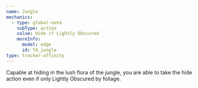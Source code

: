 ```yaml
---
name: Jungle
mechanics:
  - type: global-note
    subType: action
    value: Hide if Lightly Obscured
    moreInfo:
      model: edge
      id: TA_jungle
type: tracker-affinity
---
```

Capable at hiding in the lush flora of the jungle, you are able to take the hide action even if only Lightly Obscured by foliage.
